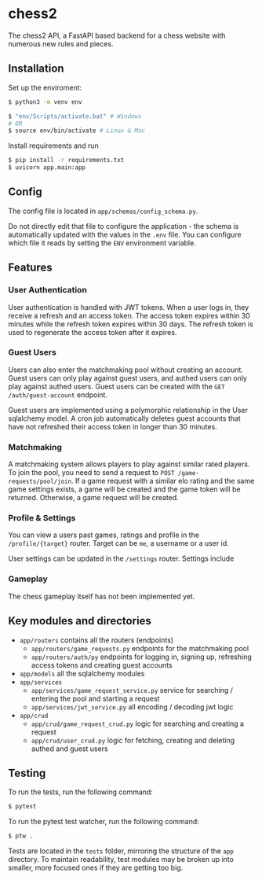 # chess2

The chess2 API, a FastAPI based backend for a chess website with numerous new rules and pieces.

## Installation

Set up the enviroment:

```bash
$ python3 -m venv env

$ "env/Scripts/activate.bat" # Windows
# OR
$ source env/bin/activate # Linux & Mac
```

Install requirements and run

```bash
$ pip install -r requirements.txt
$ uvicorn app.main:app
```

## Config

The config file is located in `app/schemas/config_schema.py`.

Do not directly edit that file to configure the application - the schema is automatically updated with the values in the `.env` file.
You can configure which file it reads by setting the `ENV` environment variable.

## Features

### User Authentication

User authentication is handled with JWT tokens. When a user logs in, they receive a refresh and an access token. The access token expires within 30 minutes while the refresh token expires within 30 days. The refresh token is used to regenerate the access token after it expires.

### Guest Users

Users can also enter the matchmaking pool without creating an account. Guest users can only play against guest users, and authed users can only play against authed users. Guest users can be created with the `GET /auth/guest-account` endpoint.

Guest users are implemented using a polymorphic relationship in the User sqlalchemy model. A cron job automatically deletes guest accounts that have not refreshed their access token in longer than 30 minutes.

### Matchmaking

A matchmaking system allows players to play against similar rated players. To join the pool, you need to send a request to `POST /game-requests/pool/join`. If a game request with a similar elo rating and the same game settings exists, a game will be created and the game token will be returned. Otherwise, a game request will be created.

### Profile & Settings

You can view a users past games, ratings and profile in the `/profile/{target}` router. Target can be `me`, a username or a user id.

User settings can be updated in the `/settings` router. Settings include

### Gameplay

The chess gameplay itself has not been implemented yet.

## Key modules and directories

-   `app/routers` contains all the routers (endpoints)
    -   `app/routers/game_requests.py` endpoints for the matchmaking pool
    -   `app/routers/auth/py` endpoints for logging in, signing up, refreshing access tokens and creating guest accounts
-   `app/models` all the sqlalchemy modules
-   `app/services`
    -   `app/services/game_request_service.py` service for searching / entering the pool and starting a request
    -   `app/services/jwt_service.py` all encoding / decoding jwt logic
-   `app/crud`
    -   `app/crud/game_request_crud.py` logic for searching and creating a request
    -   `app/crud/user_crud.py` logic for fetching, creating and deleting authed and guest users

## Testing

To run the tests, run the following command:

```bash
$ pytest
```

To run the pytest test watcher, run the following command:

```bash
$ ptw .
```

Tests are located in the `tests` folder, mirroring the structure of the `app` directory.
To maintain readability, test modules may be broken up into smaller, more focused ones if they are getting too big.
